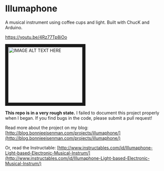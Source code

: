 # Illumaphone
A musical instrument using coffee cups and light. Built with ChucK and Arduino.

https://youtu.be/4Rz77Tp8iOo


<a href="https://youtu.be/4Rz77Tp8iOo" target="_blank"> </a>

<a href="http://www.youtube.com/watch?feature=player_embedded&v=LAt_svdEDRU
" target="_blank"><img src="http://img.youtube.com/vi/LAt_svdEDRU/0.jpg" 
alt="IMAGE ALT TEXT HERE" width="240" height="180" border="10" /></a>

**This repo is in a very rough state.** I failed to document this project properly when I began. If you find bugs in the code, please submit a pull request!

Read more about the project on my blog: [http://blog.bonnieeisenman.com/projects/illumaphone/](http://blog.bonnieeisenman.com/projects/illumaphone/)

Or, read the Instructable: [http://www.instructables.com/id/Illumaphone-Light-based-Electronic-Musical-Instrum/](http://www.instructables.com/id/Illumaphone-Light-based-Electronic-Musical-Instrum/)
